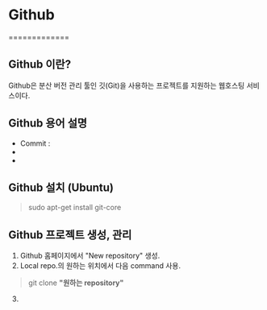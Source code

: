 # Github
=============

## Github 이란?
Github은 분산 버전 관리 툴인 깃(Git)을 사용하는 프로젝트를 지원하는 웹호스팅 서비스이다.

## Github 용어 설명
* Commit : 
* 
* 

## Github 설치 (Ubuntu)
> sudo apt-get install git-core

## Github 프로젝트 생성, 관리
1. Github 홈페이지에서 "New repository" 생성.
2. Local repo.의 원하는 위치에서 다음 command 사용.
> git clone __"원하는 repository"__
3. 

